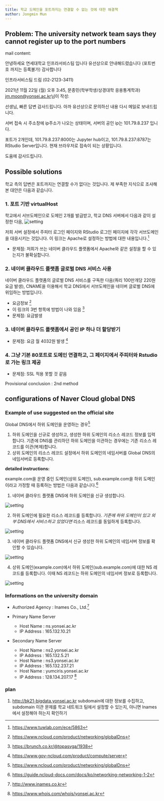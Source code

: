 ```yaml
---
title: 학교 도메인을 포트까지는 연결할 수 없는 것에 대한 해결책
author: Jongmin Mun
---
```




## Problem: The university network team says they cannot register up to the port numbers
mail content:

안녕하세요 연세대학교 인프라서비스팀 입니다
유선상으로 안내해드렸습니다 (포트번호 까지는 등록불가)
감사합니다

인프라서비스팀  드림
(02-2123-3411)

2021년 11월 22일 (월) 오후 3:45, ‍문종민(학부학생/상경대학 응용통계학과) <jm.moon@yonsei.ac.kr>님이 작성:


선생님, 빠른 답변 감사드립니다.
아까 유선상으로 문의하신 내용 다시 메일로 보내드립니다.

서버 접속 시 주소창에 ip주소가 나오는 상태이며, 
서버의 공인 ip는 101.79.8.237 입니다.

포트가 2개인데, 101.79.8.237:8000는 Jupyter hub이고, 101.79.8.237:8787는  RStudio Server입니다. 현재 브라우저로 접속이 되는 상황입니다.

도움에 감사드립니다.



## Possible solutions
학교 측의 답변은 포트까지는 연결할 수가 없다는 것입니다. 제 부족한 지식으로 조사해 본 대안은 다음과 같습니다.

### 1. 포트 기반 virtualHost
학교에서 서브도메인으로 도메인 2개를 발급받고, 학교 DNS 서버에서 다음과 같이 설정한 다음,
![setting](https://www.tuwlab.com/files/attach/images/2382/863/005/4fbd7aa9468673247683ca8f9a4de18a.png)


저희 서버 설정에서 주피터 로그인 페이지와 RStudio 로그인 페이지에 각각 서브도메인을 대응시키는 것입니다. 이 링크는 Apache로 설정하는 방법에 대한 내용입니다.[^fn1]

- 문제점: 저희가 쓰는 네이버 클라우드 플랫폼에서 Apache와 같은 설정을 할 수 있는지가 불확실합니다.

### 2. 네이버 클라우드 플랫폼 글로벌 DNS 서비스 사용

네이버 클라우드 플랫폼의 글로벌 DNS 서비스를 구독한 다음(쿼리 100만개당 220원 요금 발생), CNAME을 이용해서 학교 DNS에서 서브도메인을 네이버 글로벌 DNS에 위임하는 방법입니다.
- 요금정보 [^fn2]
- 이 링크의 3번 항목에 방법이 나와 있음 [^fn3]
- 문제점: 요금발생

### 3. 네이버 클라우드 플랫폼에서 공인 IP 하나 더 할당받기
- 문제점: 요금 월 4032원 발생 [^fn4]

### 4. 그냥 기본 80포트로 도메인 연결하고, 그 페이지에서 주피터와 Rstudio로 가는 링크 제공
- 문제점: SSL 적용 못할 것 같음


Provisional conclusion : 2nd method

## configurations of Naver Cloud global DNS

### Example of use suggested on the official site

Global DNS에서 하위 도메인을 운영하는 경우[^fn5]

1. 하위 도메인을 신규로 생성하고, 생성한 하위 도메인의 리소스 레코드 정보를 입력합니다. 기존에 DNS를 관리하던 하위 도메인을 이관하는 경우에는 기존 리소스 레코드를 이관(복제)합니다.
2. 상위 도메인의 리소스 레코드 설정에서 하위 도메인의 네임서버를 Global DNS의 네임서버로 등록합니다.

**detailed instructions:**

example.com을 운영 중인 도메인(상위 도메인), sub.example.com을 하위 도메인이라고 가정할 때 등록하는 방법은 다음과 같습니다.[^fn8]

1. 네이버 클라우드 플랫폼 DNS에 하위 도메인을 신규 생성합니다.


![setting](https://cdn.document360.io/6998976f-9d95-4df8-b847-d375892b92c2/Images/Documentation/networking-1-2-103-2-1_ko.png)

2. 하위 도메인에 필요한 리소스 레코드를 등록합니다. *기존에 하위 도메인이 있고 외부 DNS에서 서비스하고 있었다면* 리소스 레코드를 동일하게 등록합니다.

![setting](https://cdn.document360.io/6998976f-9d95-4df8-b847-d375892b92c2/Images/Documentation/networking-1-2-103-2-2_ko.png)

3. 네이버 클라우드 플랫폼 DNS에서 신규 생성한 하위 도메인의 네임서버 정보를 확인할 수 있습니다.

![setting](https://cdn.document360.io/6998976f-9d95-4df8-b847-d375892b92c2/Images/Documentation/networking-1-2-103-2-3_ko.png)

4. 상위 도메인(example.com)에서 하위 도메인(sub.example.com)에 대한 NS 레코드를 등록합니다. 이때 NS 레코드는 하위 도메인의 네임서버 정보로 등록합니다.

![setting](https://cdn.document360.io/6998976f-9d95-4df8-b847-d375892b92c2/Images/Documentation/networking-1-2-103-2-4_ko.png)


### Informations on the university domain

- Authorized Agency           : Inames Co., Ltd.[^fn7]
- Primary Name Server
   - Host Name                : ns.yonsei.ac.kr
   - IP Address               : 165.132.10.21

- Secondary Name Server
   - Host Name                : ns2.yonsei.ac.kr
   - IP Address               : 165.132.5.21
   - Host Name                : ns3.yonsei.ac.kr
   - IP Address               : 165.132.237.21
   - Host Name                : yumciris.yonsei.ac.kr
   - IP Address               : 128.134.207.17
[^fn6]

### plan
1. http://bk21-bigdata.yonsei.ac.kr subdomain에 대한 정보를 수집하고, subdomain 이관 문제를 학교 네트워크 팀에서 설정할 수 있는지, 아니면 Inames에서 설정해야 하는지 확인하기


[^fn1]: https://www.tuwlab.com/ece/5863
[^fn2]: https://www.ncloud.com/product/networking/globalDns
[^fn3]: https://brunch.co.kr/@topasvga/1938
[^fn4]: https://www.gov-ncloud.com/product/compute/server
[^fn5]: https://www.ncloud.com/product/networking/globalDns
[^fn6]: https://www.whois.com/whois/yonsei.ac.kr
[^fn7]: http://www.inames.co.kr
[^fn8]: https://guide.ncloud-docs.com/docs/ko/networking-networking-1-2
